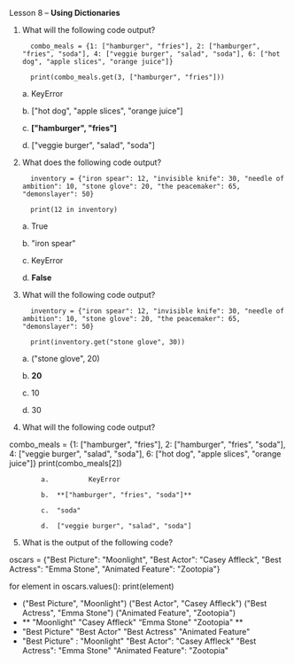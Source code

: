 Lesson 8 – **Using Dictionaries**

1.    What will the following code output?

            combo_meals = {1: ["hamburger", "fries"], 2: ["hamburger", "fries", "soda"], 4: ["veggie burger", "salad", "soda"], 6: ["hot dog", "apple slices", "orange juice"]}
        
            print(combo_meals.get(3, ["hamburger", "fries"]))

      a.      KeyError
      
      b.      ["hot dog", "apple slices", "orange juice"]
      
      c.      **["hamburger", "fries"]**
      
      d.      ["veggie burger", "salad", "soda"]

2.    What does the following code output?

            inventory = {"iron spear": 12, "invisible knife": 30, "needle of ambition": 10, "stone glove": 20, "the peacemaker": 65, "demonslayer": 50}

            print(12 in inventory)

      a.    True
      
      b.	"iron spear"
      
      c.    KeyError

      d.	**False**

3.    What will the following code output?

            inventory = {"iron spear": 12, "invisible knife": 30, "needle of ambition": 10, "stone glove": 20, "the peacemaker": 65, "demonslayer": 50}

            print(inventory.get("stone glove", 30))

      a.    ("stone glove", 20)
      
      b.	**20**
      
      c.	10
      
      d.	30

4.	What will the following code output?

combo_meals = {1: ["hamburger", "fries"], 2: ["hamburger", "fries", "soda"], 4: ["veggie burger", "salad", "soda"], 6: ["hot dog", "apple slices", "orange juice"]}
print(combo_meals[2])

            a.          KeyError

            b.	**["hamburger", "fries", "soda"]**

            c.	"soda"

            d.	["veggie burger", "salad", "soda"]

5.	What is the output of the following code?

oscars = {"Best Picture": "Moonlight", "Best Actor": "Casey Affleck", "Best Actress": "Emma Stone", "Animated Feature": "Zootopia"}

for element in oscars.values():
print(element)

-	("Best Picture", "Moonlight")
("Best Actor", "Casey Affleck")
("Best Actress", "Emma Stone")
("Animated Feature", "Zootopia")
-	** "Moonlight"
"Casey Affleck"
“Emma Stone"
"Zootopia" **
-	"Best Picture"
"Best Actor"
"Best Actress"
"Animated Feature"
-	"Best Picture" : "Moonlight"
"Best Actor": "Casey Affleck"
"Best Actress": "Emma Stone"
"Animated Feature": "Zootopia"
